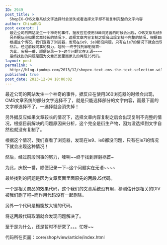 ```yaml
---
ID: 2949
post_title: >
  ShopEX-CMS文章系统文字选择时会消失或者选择文字却不能复制完整的文字内容
author: ChinaBUG
post_excerpt: |
  最近公司的网站发生一个神奇的事件，据反应在使用360浏览器的时候会出现，CMS文章系统的部分文字选择不了，就是只能选择部分的文字内容，而最下面的文字却选择不了，一选择就会消失掉！
  另外据反应如果文章较长的情况下，选择文章内容复制之后会出现复制不完整的情况，根据目前解决的问题原因来分析，这个完全是衍生产物，因为没选择到文字自然也就没有复制了。
  根据这个情况，我们查看了浏览器，发现在ie9、ie8都没问题，只有在ie7的情况下就会出现这种情况！
  然后，经过前段同事的努力，哇咧~~终于找到罪魁祸首~
  为此，庆祝一番，顺便记录一下~这个问题实在无语~~~~
  最终找到的问题是因为文章页面里面原先的两段JS代码。
layout: post
permalink: >
  http://blog.ipodmp.com/2013/12/shopex-text-cms-the-text-selection-will-disappear-or-select-text-cannot-copy-the-complete.html
published: true
post_date: 2013-12-04 18:00:02
---
```

最近公司的网站发生一个神奇的事件，据反应在使用360浏览器的时候会出现，CMS文章系统的部分文字选择不了，就是只能选择部分的文字内容，而最下面的文字却选择不了，一选择就会消失掉！

另外据反应如果文章较长的情况下，选择文章内容复制之后会出现复制不完整的情况，根据目前解决的问题原因来分析，这个完全是衍生产物，因为没选择到文字自然也就没有复制了。

根据这个情况，我们查看了浏览器，发现在ie9、ie8都没问题，只有在ie7的情况下就会出现这种情况！

然后，经过前段同事的努力，哇咧~~终于找到罪魁祸首~

为此，庆祝一番，顺便记录一下~这个问题实在无语~~~~

最终找到的问题是因为文章页面里面原先的两段JS代码。

一个是相关商品的效果代码，这个我们的文章系统没有用，猜测估计是相关的DIV被我们删了吧~而作用代码没有一起删除。

另外一个代码是橱窗放大镜的代码。

将这两段代码取消就会发现问题解决了。

至于是为什么，还是暂时不研究了。。。忙呀~~

代码所在页面：core/shop/view/article/index.html